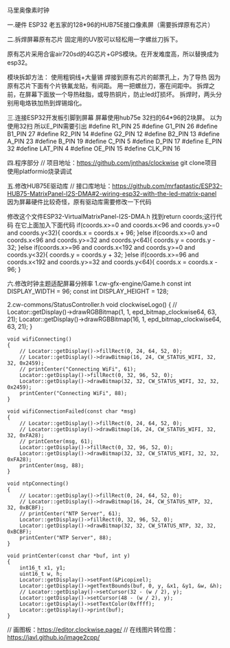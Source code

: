 马里奥像素时钟

一.硬件
ESP32
老五家的128*96的HUB75E接口像素屏（需要拆焊原有芯片）

二.拆焊屏幕原有芯片
固定用的UV胶可以轻松用一字螺丝刀拆下。

原有芯片采用合宙air720sd的4G芯片+GPS模块。在开发难度高，所以替换成为esp32。

模块拆卸方法：
使用粗铜线+大量锡 焊接到原有芯片的邮票孔上，为了导热
因为原有芯片下面有个片铁氟龙贴，有间距。
用一把螺丝刀，塞在间距中。
拆焊之前，在屏幕下面放一个导热硅脂，或导热铜片，防止led灯损坏。
拆焊时，两头分别用电烙铁加热到焊锡熔化。

三.连接ESP32开发板引脚到屏幕
屏幕使用hub75e 32扫的64*96的2块屏。
以为使用32扫 所以E_PIN需要引出
#define R1_PIN 25
#define G1_PIN 26
#define B1_PIN 27
#define R2_PIN 14
#define G2_PIN 12
#define B2_PIN 13
#define A_PIN 23
#define B_PIN 19
#define C_PIN 5
#define D_PIN 17
#define E_PIN 32 
#define LAT_PIN 4
#define OE_PIN 15
#define CLK_PIN 16

四.程序部分
// 项目地址：https://github.com/jnthas/clockwise
git clone项目
使用platformio烧录调试

五.修改HUB75E驱动库
// 接口库地址：https://github.com/mrfaptastic/ESP32-HUB75-MatrixPanel-I2S-DMA#2-wiring-esp32-with-the-led-matrix-panel
因为屏幕硬件比较奇怪，原有驱动库需要修改一下代码

修改这个文件ESP32-VirtualMatrixPanel-I2S-DMA.h
找到return coords;这行代码
在它上面加入下面代码
	if(coords.x>=0 and coords.x<96 and coords.y>=0 and coords.y<32){
		coords.x = coords.x + 96;
	}else if(coords.x>=0 and coords.x<96 and coords.y>=32 and coords.y<64){
		coords.y = coords.y - 32;
	}else if(coords.x>=96 and coords.x<192 and coords.y>=0 and coords.y<32){
		coords.y = coords.y + 32;
	}else if(coords.x>=96 and coords.x<192 and coords.y>=32 and coords.y<64){
		coords.x = coords.x - 96;
	}

六.修改时钟主题适配屏幕分辨率
1.cw-gfx-engine/Game.h
const int DISPLAY_WIDTH = 96;
const int DISPLAY_HEIGHT = 128;

2.cw-commons/StatusController.h
	void clockwiseLogo()
	{
		// Locator::getDisplay()->drawRGBBitmap(1, 1, epd_bitmap_clockwise64, 63, 21);
		Locator::getDisplay()->drawRGBBitmap(16, 1, epd_bitmap_clockwise64, 63, 21);
	}

	void wifiConnecting()
	{
		// Locator::getDisplay()->fillRect(0, 24, 64, 52, 0);
		// Locator::getDisplay()->drawBitmap(16, 24, CW_STATUS_WIFI, 32, 32, 0x2459);
		// printCenter("Connecting WiFi", 61);
		Locator::getDisplay()->fillRect(0, 32, 96, 52, 0);
		Locator::getDisplay()->drawBitmap(32, 32, CW_STATUS_WIFI, 32, 32, 0x2459);
		printCenter("Connecting WiFi", 88);
	}

	void wifiConnectionFailed(const char *msg)
	{
		// Locator::getDisplay()->fillRect(0, 24, 64, 52, 0);
		// Locator::getDisplay()->drawBitmap(16, 24, CW_STATUS_WIFI, 32, 32, 0xFA28);
		// printCenter(msg, 61);
		Locator::getDisplay()->fillRect(0, 32, 96, 52, 0);
		Locator::getDisplay()->drawBitmap(32, 32, CW_STATUS_WIFI, 32, 32, 0xFA28);
		printCenter(msg, 88);
	}

	void ntpConnecting()
	{
		// Locator::getDisplay()->fillRect(0, 24, 64, 52, 0);
		// Locator::getDisplay()->drawBitmap(16, 24, CW_STATUS_NTP, 32, 32, 0xBCBF);
		// printCenter("NTP Server", 61);
		Locator::getDisplay()->fillRect(0, 32, 96, 52, 0);
		Locator::getDisplay()->drawBitmap(32, 32, CW_STATUS_NTP, 32, 32, 0xBCBF);
		printCenter("NTP Server", 88);
	}

	void printCenter(const char *buf, int y)
	{
		int16_t x1, y1;
		uint16_t w, h;
		Locator::getDisplay()->setFont(&Picopixel);
		Locator::getDisplay()->getTextBounds(buf, 0, y, &x1, &y1, &w, &h);
		// Locator::getDisplay()->setCursor(32 - (w / 2), y);
		Locator::getDisplay()->setCursor(48 - (w / 2), y);
		Locator::getDisplay()->setTextColor(0xffff);
		Locator::getDisplay()->print(buf);
	}







// 画图板：https://editor.clockwise.page/
// 在线图片转位图：https://javl.github.io/image2cpp/
